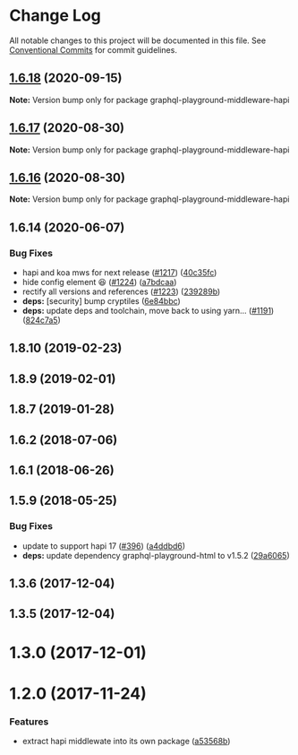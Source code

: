 # Change Log

All notable changes to this project will be documented in this file.
See [Conventional Commits](https://conventionalcommits.org) for commit guidelines.

## [1.6.18](https://github.com/graphcool/graphql-playground/compare/graphql-playground-middleware-hapi@1.6.17...graphql-playground-middleware-hapi@1.6.18) (2020-09-15)

**Note:** Version bump only for package graphql-playground-middleware-hapi





## [1.6.17](https://github.com/graphcool/graphql-playground/compare/graphql-playground-middleware-hapi@1.6.16...graphql-playground-middleware-hapi@1.6.17) (2020-08-30)

**Note:** Version bump only for package graphql-playground-middleware-hapi





## [1.6.16](https://github.com/graphcool/graphql-playground/compare/graphql-playground-middleware-hapi@1.6.14...graphql-playground-middleware-hapi@1.6.16) (2020-08-30)

**Note:** Version bump only for package graphql-playground-middleware-hapi





## 1.6.14 (2020-06-07)


### Bug Fixes

* hapi and koa mws for next release ([#1217](https://github.com/graphcool/graphql-playground/issues/1217)) ([40c35fc](https://github.com/graphcool/graphql-playground/commit/40c35fc4c73b939d002c9d2dff51eed5dd0b6aa9))
* hide config element 😆 ([#1224](https://github.com/graphcool/graphql-playground/issues/1224)) ([a7bdcaa](https://github.com/graphcool/graphql-playground/commit/a7bdcaa669f21603ded80bb9c59c4ab41597161a))
* rectify all versions and references ([#1223](https://github.com/graphcool/graphql-playground/issues/1223)) ([239289b](https://github.com/graphcool/graphql-playground/commit/239289b3e9da1744b23b7ef2694b1ed6370e3c16))
* **deps:** [security] bump cryptiles ([6e84bbc](https://github.com/graphcool/graphql-playground/commit/6e84bbcd381627bd790c256c74994aed0371f293))
* **deps:** update deps and toolchain, move back to using yarn… ([#1191](https://github.com/graphcool/graphql-playground/issues/1191)) ([824c7a5](https://github.com/graphcool/graphql-playground/commit/824c7a57f0284f022726a8b8840aafc3e8720ccd))



## 1.8.10 (2019-02-23)



## 1.8.9 (2019-02-01)



## 1.8.7 (2019-01-28)



## 1.6.2 (2018-07-06)



## 1.6.1 (2018-06-26)



## 1.5.9 (2018-05-25)


### Bug Fixes

* update to support hapi 17 ([#396](https://github.com/graphcool/graphql-playground/issues/396)) ([a4ddbd6](https://github.com/graphcool/graphql-playground/commit/a4ddbd62332b73bb67773ddd58dfecb76f1ef28d))
* **deps:** update dependency graphql-playground-html to v1.5.2 ([29a6065](https://github.com/graphcool/graphql-playground/commit/29a6065f5c93d5efebb9c80549ef5467cc80da54))



## 1.3.6 (2017-12-04)



## 1.3.5 (2017-12-04)



# 1.3.0 (2017-12-01)



# 1.2.0 (2017-11-24)


### Features

* extract hapi middlewate into its own package ([a53568b](https://github.com/graphcool/graphql-playground/commit/a53568b575c80672db1194aeb96bc4c1d5b7f2d2))
